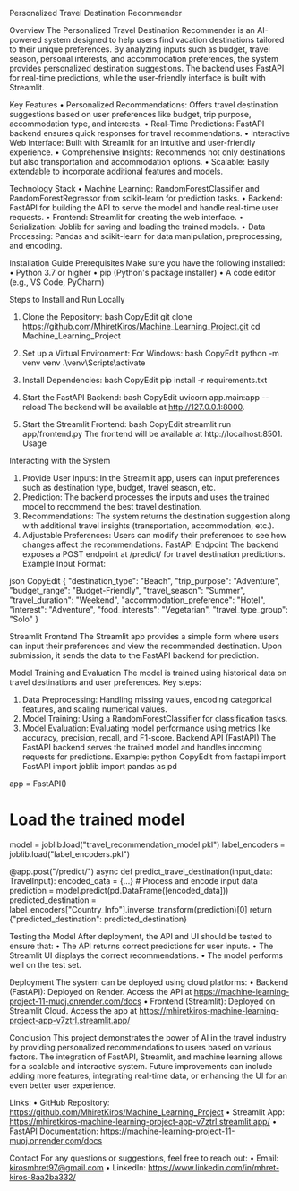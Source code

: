 Personalized Travel Destination Recommender

Overview
The Personalized Travel Destination Recommender is an AI-powered system designed to help users find vacation destinations tailored to their unique preferences. By analyzing inputs such as budget, travel season, personal interests, and accommodation preferences, the system provides personalized destination suggestions. The backend uses FastAPI for real-time predictions, while the user-friendly interface is built with Streamlit.

Key Features
•	Personalized Recommendations: Offers travel destination suggestions based on user preferences like budget, trip purpose, accommodation type, and interests.
•	Real-Time Predictions: FastAPI backend ensures quick responses for travel recommendations.
•	Interactive Web Interface: Built with Streamlit for an intuitive and user-friendly experience.
•	Comprehensive Insights: Recommends not only destinations but also transportation and accommodation options.
•	Scalable: Easily extendable to incorporate additional features and models.

Technology Stack
•	Machine Learning: RandomForestClassifier and RandomForestRegressor from scikit-learn for prediction tasks.
•	Backend: FastAPI for building the API to serve the model and handle real-time user requests.
•	Frontend: Streamlit for creating the web interface.
•	Serialization: Joblib for saving and loading the trained models.
•	Data Processing: Pandas and scikit-learn for data manipulation, preprocessing, and encoding.

Installation Guide
Prerequisites
Make sure you have the following installed:
•	Python 3.7 or higher
•	pip (Python's package installer)
•	A code editor (e.g., VS Code, PyCharm)

Steps to Install and Run Locally
1.	Clone the Repository:
bash
CopyEdit
git clone https://github.com/MhiretKiros/Machine_Learning_Project.git
cd Machine_Learning_Project

3.	Set up a Virtual Environment: For Windows:
bash
CopyEdit
python -m venv venv
.\venv\Scripts\activate
5.	Install Dependencies:
bash
CopyEdit
pip install -r requirements.txt

7.	Start the FastAPI Backend:
bash
CopyEdit
uvicorn app.main:app --reload
The backend will be available at http://127.0.0.1:8000.

8.	Start the Streamlit Frontend:
bash
CopyEdit
streamlit run app/frontend.py
The frontend will be available at http://localhost:8501.
Usage

Interacting with the System
1.	Provide User Inputs: In the Streamlit app, users can input preferences such as destination type, budget, travel season, etc.
2.	Prediction: The backend processes the inputs and uses the trained model to recommend the best travel destination.
3.	Recommendations: The system returns the destination suggestion along with additional travel insights (transportation, accommodation, etc.).
4.	Adjustable Preferences: Users can modify their preferences to see how changes affect the recommendations.
FastAPI Endpoint
The backend exposes a POST endpoint at /predict/ for travel destination predictions.
Example Input Format:

json
CopyEdit
{
  "destination_type": "Beach",
  "trip_purpose": "Adventure",
  "budget_range": "Budget-Friendly",
  "travel_season": "Summer",
  "travel_duration": "Weekend",
  "accommodation_preference": "Hotel",
  "interest": "Adventure",
  "food_interests": "Vegetarian",
  "travel_type_group": "Solo"
}

Streamlit Frontend
The Streamlit app provides a simple form where users can input their preferences and view the recommended destination. Upon submission, it sends the data to the FastAPI backend for prediction.

Model Training and Evaluation
The model is trained using historical data on travel destinations and user preferences. Key steps:
1.	Data Preprocessing: Handling missing values, encoding categorical features, and scaling numerical values.
2.	Model Training: Using a RandomForestClassifier for classification tasks.
3.	Model Evaluation: Evaluating model performance using metrics like accuracy, precision, recall, and F1-score.
Backend API (FastAPI)
The FastAPI backend serves the trained model and handles incoming requests for predictions.
Example:
python
CopyEdit
from fastapi import FastAPI
import joblib
import pandas as pd

app = FastAPI()

# Load the trained model
model = joblib.load("travel_recommendation_model.pkl")
label_encoders = joblib.load("label_encoders.pkl")

@app.post("/predict/")
async def predict_travel_destination(input_data: TravelInput):
    encoded_data = {...}  # Process and encode input data
    prediction = model.predict(pd.DataFrame([encoded_data]))
    predicted_destination = label_encoders["Country_Info"].inverse_transform(prediction)[0]
    return {"predicted_destination": predicted_destination}
    
Testing the Model
After deployment, the API and UI should be tested to ensure that:
•	The API returns correct predictions for user inputs.
•	The Streamlit UI displays the correct recommendations.
•	The model performs well on the test set.

Deployment
The system can be deployed using cloud platforms:
•	Backend (FastAPI): Deployed on Render. Access the API at https://machine-learning-project-11-muoj.onrender.com/docs
•	Frontend (Streamlit): Deployed on Streamlit Cloud. Access the app at https://mhiretkiros-machine-learning-project-app-v7ztrl.streamlit.app/

Conclusion
This project demonstrates the power of AI in the travel industry by providing personalized recommendations to users based on various factors. The integration of FastAPI, Streamlit, and machine learning allows for a scalable and interactive system. Future improvements can include adding more features, integrating real-time data, or enhancing the UI for an even better user experience.

Links:
•	GitHub Repository: https://github.com/MhiretKiros/Machine_Learning_Project
•	Streamlit App: https://mhiretkiros-machine-learning-project-app-v7ztrl.streamlit.app/
•	FastAPI Documentation: https://machine-learning-project-11-muoj.onrender.com/docs

Contact
For any questions or suggestions, feel free to reach out:
•	Email: kirosmhret97@gmail.com
•	LinkedIn:  https://www.linkedin.com/in/mhret-kiros-8aa2ba332/

